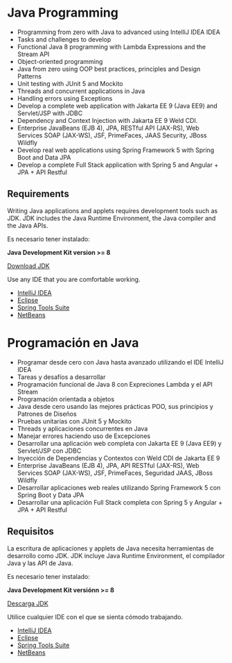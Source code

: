 # Java Programming

* Programming from zero with Java to advanced using IntelliJ IDEA IDEA
* Tasks and challenges to develop
* Functional Java 8 programming with Lambda Expressions and the Stream API
* Object-oriented programming
* Java from zero using OOP best practices, principles and Design Patterns
* Unit testing with JUnit 5 and Mockito
* Threads and concurrent applications in Java
* Handling errors using Exceptions
* Develop a complete web application with Jakarta EE 9 (Java EE9) and Servlet/JSP with JDBC
* Dependency and Context Injection with Jakarta EE 9 Weld CDI.
* Enterprise JavaBeans (EJB 4), JPA, RESTful API (JAX-RS), Web Services SOAP (JAX-WS), JSF, PrimeFaces, JAAS Security, JBoss Wildfly
* Develop real web applications using Spring Framework 5 with Spring Boot and Data JPA
* Develop a complete Full Stack application with Spring 5 and Angular + JPA + API Restful

## Requirements

Writing Java applications and applets requires development tools such as JDK. JDK includes the Java Runtime Environment, the Java compiler and the Java APIs.

Es necesario tener instalado:

**Java Development Kit version >= 8**

[Download JDK](https://www.oracle.com/java/technologies/downloads/)

Use any IDE that you are comfortable working.

* [IntelliJ IDEA](https://www.jetbrains.com/idea/)
* [Eclipse](https://www.eclipse.org/downloads/)
* [Spring Tools Suite](https://spring.io/tools)
* [NetBeans](https://netbeans.apache.org/download/index.html)

# Programación en Java

* Programar desde cero con Java hasta avanzado utilizando el IDE IntelliJ IDEA
* Tareas y desafíos a desarrollar
* Programación funcional de Java 8 con Expreciones Lambda y el API Stream
* Programación orientada a objetos
* Java desde cero usando las mejores prácticas POO, sus principios y Patrones de Diseños
* Pruebas unitarias con JUnit 5 y Mockito
* Threads y aplicaciones concurrentes en Java
* Manejar errores haciendo uso de Excepciones
* Desarrollar una aplicación web completa con Jakarta EE 9 (Java EE9) y Servlet/JSP con JDBC
* Inyección de Dependencias y Contextos con Weld CDI de Jakarta EE 9
* Enterprise JavaBeans (EJB 4), JPA, API RESTful (JAX-RS), Web Services SOAP (JAX-WS), JSF, PrimeFaces, Seguridad JAAS, JBoss Wildfly
* Desarrollar aplicaciones web reales utilizando Spring Framework 5 con Spring Boot y Data JPA
* Desarrollar una aplicación Full Stack completa con Spring 5 y Angular + JPA + API Restful

## Requisitos

La escritura de aplicaciones y applets de Java necesita herramientas de desarrollo como JDK. JDK incluye Java Runtime Environment, el compilador Java y las API de Java.

Es necesario tener instalado:

**Java Development Kit versiónn >= 8**

[Descarga JDK](https://www.oracle.com/java/technologies/downloads/)

Utilice cualquier IDE con el que se sienta cómodo trabajando.

* [IntelliJ IDEA](https://www.jetbrains.com/idea/)
* [Eclipse](https://www.eclipse.org/downloads/)
* [Spring Tools Suite](https://spring.io/tools)
* [NetBeans](https://netbeans.apache.org/download/index.html)